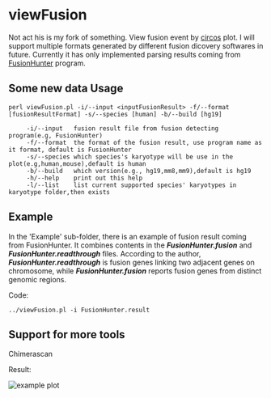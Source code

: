 viewFusion
==========
Not act his is my fork of something. View fusion event by [circos](http://circos.ca/) plot. I will support multiple formats generated by 
different fusion dicovery softwares in future. Currently it has only implemented parsing results 
coming from [FusionHunter](http://bioen-compbio.bioen.illinois.edu/FusionHunter/) program.

Some new data
Usage
----------------
```
perl viewFusion.pl -i/--input <inputFusionResult> -f/--format [fusionResultFormat] -s/--species [human] -b/--build [hg19]
   
     -i/--input   fusion result file from fusion detecting program(e.g, FusionHunter)
     -f/--format  the format of the fusion result, use program name as it format, default is FusionHunter
     -s/--species which species's karyotype will be use in the plot(e.g,human,mouse),default is human
     -b/--build   which version(e.g., hg19,mm8,mm9),default is hg19
     -h/--help    print out this help
     -l/--list    list current supported species' karyotypes in karyotype folder,then exists
```

Example
----------------------
In the 'Example' sub-folder, there is an example of fusion result coming from FusionHunter. 
It combines contents in the ***FusionHunter.fusion*** and ***FusionHunter.readthrough*** files. According to the author,
***FusionHunter.readthrough*** is fusion genes linking two adjacent genes on chromosome, while 
***FusionHunter.fusion*** reports fusion genes from distinct genomic regions.

Code:
```
../viewFusion.pl -i FusionHunter.result
```

Support for more tools
----------------------
Chimerascan


Result:

![example plot](https://github.com/riverlee/viewFusion/raw/master/Example/circos-fusion.png)
